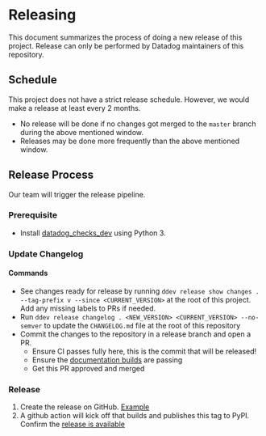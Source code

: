 # Releasing
This document summarizes the process of doing a new release of this project.
Release can only be performed by Datadog maintainers of this repository.

## Schedule
This project does not have a strict release schedule. However, we would make a release at least every 2 months.
  - No release will be done if no changes got merged to the `master` branch during the above mentioned window.
  - Releases may be done more frequently than the above mentioned window.

## Release Process
Our team will trigger the release pipeline.

### Prerequisite 
- Install [datadog_checks_dev](https://datadog-checks-base.readthedocs.io/en/latest/datadog_checks_dev.cli.html#installation) using Python 3.

### Update Changelog
#### Commands
- See changes ready for release by running `ddev release show changes . --tag-prefix v --since <CURRENT_VERSION>` at the root of this project. Add any missing labels to PRs if needed.
- Run `ddev release changelog . <NEW_VERSION> <CURRENT_VERSION> --no-semver` to update the `CHANGELOG.md` file at the root of this repository
- Commit the changes to the repository in a release branch and open a PR.
    - Ensure CI passes fully here, this is the commit that will be released!
    - Ensure the [documentation builds](https://readthedocs.org/projects/datadog-api-client/builds/) are passing
    - Get this PR approved and merged

### Release
1. Create the release on GitHub. [Example](https://github.com/DataDog/datadog-api-client-python/releases/tag/1.0.0b1)
1. A github action will kick off that builds and publishes this tag to PyPI. Confirm the [release is available](https://pypi.org/project/datadog-api-client/#history)